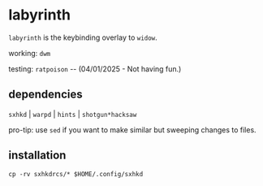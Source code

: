 # labyrinth

`labyrinth` is the keybinding overlay to `widow`.

working: `dwm`

testing: `ratpoison` -- (04/01/2025 - Not having fun.)

## dependencies

`sxhkd` |
`warpd` | 
`hints` | `shotgun*hacksaw`


pro-tip: use `sed` if you want to make similar but sweeping changes to files.

## installation

`cp -rv sxhkdrcs/* $HOME/.config/sxhkd` 
